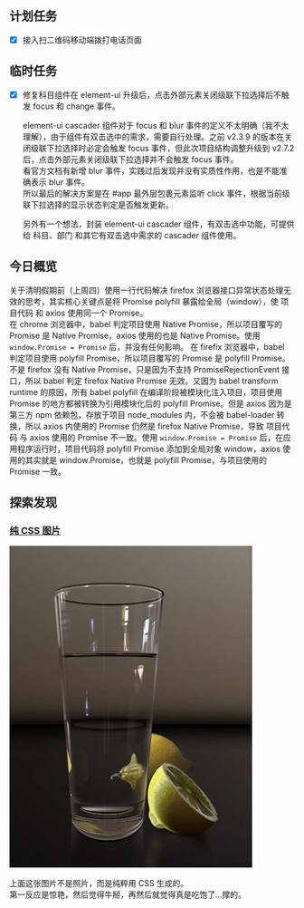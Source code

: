 ## 计划任务

- [x] 接入扫二维码移动端拨打电话页面

## 临时任务

- [x] 修复科目组件在 element-ui 升级后，点击外部元素关闭级联下拉选择后不触发 focus 和 change 事件。

  element-ui cascader 组件对于 focus 和 blur 事件的定义不太明确（我不太理解），由于组件有双击选中的需求，需要自行处理。之前 v2.3.9 的版本在关闭级联下拉选择时必定会触发 focus 事件，但此次项目结构调整升级到 v2.7.2 后，点击外部元素关闭级联下拉选择并不会触发 focus 事件。  
  看官方文档有新增 blur 事件，实践过后发现并没有实质性作用，也是不能准确表示 blur 事件。  
  所以最后的解决方案是在 #app 最外层包裹元素监听 click 事件，根据当前级联下拉选择的显示状态判定是否触发更新。

  另外有一个想法，封装 element-ui cascader 组件，有双击选中功能，可提供给 科目、部门 和其它有双击选中需求的 cascader 组件使用。

## 今日概览

关于清明假期前（上周四）使用一行代码解决 firefox 浏览器接口异常状态处理无效的思考，其实核心关键点是将 Promise polyfill 暴露给全局（window），使 项目代码 和 axios 使用同一个 Promise。  
在 chrome 浏览器中，babel 判定项目使用 Native Promise，所以项目覆写的 Promise 是 Native Promise，axios 使用的也是 Native Promise。使用 `window.Promise = Promise` 后，并没有任何影响。
在 firefix 浏览器中，babel 判定项目使用 polyfill Promise，所以项目覆写的 Promise 是 polyfill Promise。不是 firefox 没有 Native Promise，只是因为不支持 PromiseRejectionEvent 接口，所以 babel 判定 firefox Native Promise 无效。又因为 babel transform runtime 的原因，所有 babel polyfill 在编译阶段被模块化注入项目，项目使用 Promise 的地方都被转换为引用模块化后的 polyfill Promise。但是 axios 因为是第三方 npm 依赖包，存放于项目 node_modules 内，不会被 babel-loader 转换，所以 axios 内使用的 Promise 仍然是 firefox Native Promise，导致 项目代码 与 axios 使用的 Promise 不一致。使用 `window.Promise = Promise` 后，在应用程序运行时，项目代码将 polyfill Promise 添加到全局对象 window，axios 使用的其实就是 window.Promise，也就是 polyfill Promise，与项目使用的 Promise 一致。

## 探索发现

### [纯 CSS 图片](https://codepen.io/ivorjetski/pen/xMJoYO)

![bg2019040524.jpg](./assets/bg2019040524.jpg)

上面这张图片不是照片，而是纯粹用 CSS 生成的。  
第一反应是惊艳，然后觉得牛掰，再然后就觉得真是吃饱了...撑的。
